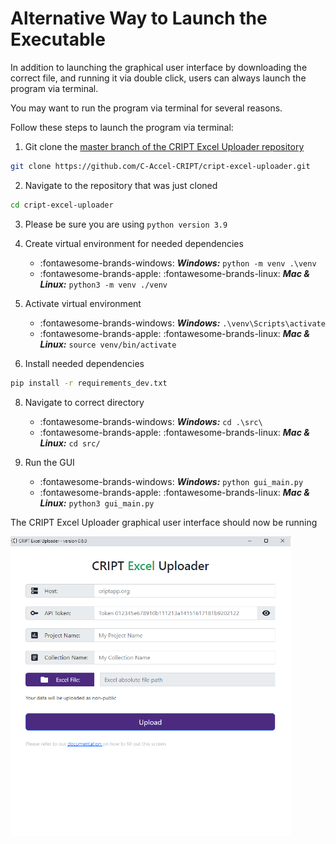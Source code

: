 # Alternative Way to Launch the Executable

In addition to launching the graphical user interface by downloading the correct file, and running it via double click,
users can always launch the program via terminal.

You may want to run the program via terminal for several reasons.

Follow these steps to launch the program via terminal:

1. Git clone the
   <a href="https://github.com/C-Accel-CRIPT/cript-excel-uploader" target="_blank">
   master branch of the CRIPT Excel Uploader repository
   </a>
```bash
git clone https://github.com/C-Accel-CRIPT/cript-excel-uploader.git
```

2. Navigate to the repository that was just cloned
```bash
cd cript-excel-uploader
```
3. Please be sure you are using `python version 3.9`

4. Create virtual environment for needed dependencies
    * :fontawesome-brands-windows: **_Windows:_** `python -m venv .\venv`
    * :fontawesome-brands-apple: :fontawesome-brands-linux: **_Mac & Linux:_** `python3 -m venv ./venv`

5. Activate virtual environment
    * :fontawesome-brands-windows: **_Windows:_** `.\venv\Scripts\activate`
    * :fontawesome-brands-apple: :fontawesome-brands-linux: **_Mac & Linux:_** `source venv/bin/activate`

7. Install needed dependencies
```bash
pip install -r requirements_dev.txt
```

8. Navigate to correct directory
    * :fontawesome-brands-windows: **_Windows:_** `cd .\src\`
    * :fontawesome-brands-apple: :fontawesome-brands-linux: **_Mac & Linux:_** `cd src/`

9. Run the GUI
    * :fontawesome-brands-windows: **_Windows:_** `python gui_main.py`
    * :fontawesome-brands-apple: :fontawesome-brands-linux: **_Mac & Linux:_** `python3 gui_main.py`

The CRIPT Excel Uploader graphical user interface should now be running

<img 
   alt="Screenshot of CRIPT Excel Uploader GUI first screen" class="screenshot-border" style="width: 28rem;"
   src="../docs_assets/filling_out_config/cript_excel_uploader_gui_start_screen_screenshot.png">